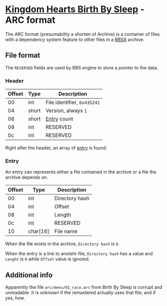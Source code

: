 # [Kingdom Hearts Birth By Sleep](index.md) - ARC format

The ARC format (presumability a shorten of Archive) is a container of files with a dependency system feature to other files in a [BBSA](bbsa.md) archive.

## File format

The `RESERVED` fields are used by BBS engine to store a pointer to the data.

### Header

| Offset | Type  | Description
|--------|-------|------------
| 00     | int   | File identifier, `0x435241`
| 04     | short | Version, always `1`
| 06     | short | [Entry](#entry) count
| 08     | int   | RESERVED
| 0c     | int   | RESERVED

Right after the header, an array of [entry](#entry) is found.

### Entry

An entry can represents either a file contained in the archive or a file the archive depends on.

| Offset | Type  | Description
|--------|-------|------------
| 00     | int   | Directory hash
| 04     | int   | Offset
| 08     | int   | Length
| 0c     | int   | RESERVED
| 10     | char[16] | File name

When the file exists in the archive, `Directory hash` is `0`.

When the entry is a link to anotehr file, `Directory hash` has a value and `Lenght` is `0` while `Offset` value is ignored.


## Additional info

Apparently the file `arc/menu/01_race.arc` from Birth By Sleep is corrupt and unreadable. It is unknown if the remastered actually uses that file; and if yes, how.